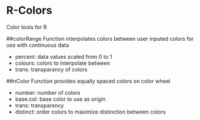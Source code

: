 # R-Colors
Color tools for R

##colorRange 
Function interpolates colors between user inputed colors for use with continuous data

*    percent: data values scaled from 0 to 1
*    colours: colors to interpolate between
*    trans: transparancy of colors

##nColor 
Function provides equally spaced colors on color wheel

*    number: number of colors
*    base.col: base color to use as origin
*    trans: transparency
*    distinct: order colors to maximize distinction between colors

